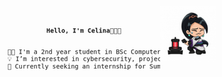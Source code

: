 <div align="center">
<img src="/assets/crying_sage.png" width="25%" align="right" />
<br><br>
<pre>
    <b>Hello, I'm Celina👋👩‍💻</b>
    <br>
    👩‍🏫 I'm a 2nd year student in BSc Computer Science @ UdeM.
    💡 I’m interested in cybersecurity, project management, data science and UX/UI development.
    🌱 Currently seeking an internship for Summer 2024.
</pre>
</div>
